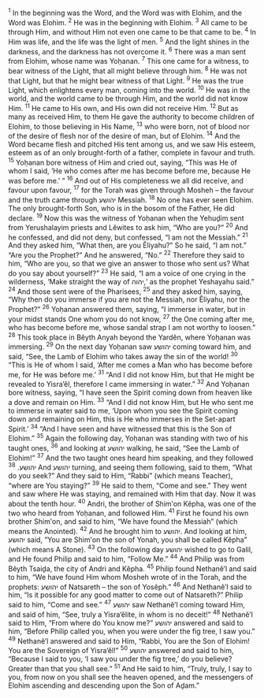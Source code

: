 <sup>1</sup> In the beginning was the Word, and the Word was with Elohim, and the Word was Elohim.
<sup>2</sup> He was in the beginning with Elohim.
<sup>3</sup> All came to be through Him, and without Him not even one came to be that came to be.
<sup>4</sup> In Him was life, and the life was the light of men.
<sup>5</sup> And the light shines in the darkness, and the darkness has not overcome it.
<sup>6</sup> There was a man sent from Elohim, whose name was Yoḥanan.
<sup>7</sup> This one came for a witness, to bear witness of the Light, that all might believe through him.
<sup>8</sup> He was not that Light, but that he might bear witness of that Light.
<sup>9</sup> He was the true Light, which enlightens every man, coming into the world.
<sup>10</sup> He was in the world, and the world came to be through Him, and the world did not know Him.
<sup>11</sup> He came to His own, and His own did not receive Him.
<sup>12</sup> But as many as received Him, to them He gave the authority to become children of Elohim, to those believing in His Name,
<sup>13</sup> who were born, not of blood nor of the desire of flesh nor of the desire of man, but of Elohim.
<sup>14</sup> And the Word became flesh and pitched His tent among us, and we saw His esteem, esteem as of an only brought-forth of a father, complete in favour and truth.
<sup>15</sup> Yoḥanan bore witness of Him and cried out, saying, “This was He of whom I said, ‘He who comes after me has become before me, because He was before me.’ ”
<sup>16</sup> And out of His completeness we all did receive, and favour upon favour,
<sup>17</sup> for the Torah was given through Mosheh – the favour and the truth came through יהושע Messiah.
<sup>18</sup> No one has ever seen Elohim. The only brought-forth Son, who is in the bosom of the Father, He did declare.
<sup>19</sup> Now this was the witness of Yoḥanan when the Yehuḏim sent from Yerushalayim priests and Lĕwites to ask him, “Who are you?”
<sup>20</sup> And he confessed, and did not deny, but confessed, “I am not the Messiah.”
<sup>21</sup> And they asked him, “What then, are you Ĕliyahu?” So he said, “I am not.” “Are you the Prophet?” And he answered, “No.”
<sup>22</sup> Therefore they said to him, “Who are you, so that we give an answer to those who sent us? What do you say about yourself?”
<sup>23</sup> He said, “I am a voice of one crying in the wilderness, ‘Make straight the way of יהוה,’ as the prophet Yeshayahu said.”
<sup>24</sup> And those sent were of the Pharisees,
<sup>25</sup> and they asked him, saying, “Why then do you immerse if you are not the Messiah, nor Ĕliyahu, nor the Prophet?”
<sup>26</sup> Yoḥanan answered them, saying, “I immerse in water, but in your midst stands One whom you do not know,
<sup>27</sup> the One coming after me, who has become before me, whose sandal strap I am not worthy to loosen.”
<sup>28</sup> This took place in Bĕyth Anyah beyond the Yardĕn, where Yoḥanan was immersing.
<sup>29</sup> On the next day Yoḥanan saw יהושע coming toward him, and said, “See, the Lamb of Elohim who takes away the sin of the world!
<sup>30</sup> “This is He of whom I said, ‘After me comes a Man who has become before me, for He was before me.’
<sup>31</sup> “And I did not know Him, but that He might be revealed to Yisra’ĕl, therefore I came immersing in water.”
<sup>32</sup> And Yoḥanan bore witness, saying, “I have seen the Spirit coming down from heaven like a dove and remain on Him.
<sup>33</sup> “And I did not know Him, but He who sent me to immerse in water said to me, ‘Upon whom you see the Spirit coming down and remaining on Him, this is He who immerses in the Set-apart Spirit.’
<sup>34</sup> “And I have seen and have witnessed that this is the Son of Elohim.”
<sup>35</sup> Again the following day, Yoḥanan was standing with two of his taught ones,
<sup>36</sup> and looking at יהושע walking, he said, “See the Lamb of Elohim!”
<sup>37</sup> And the two taught ones heard him speaking, and they followed יהושע.
<sup>38</sup> And יהושע turning, and seeing them following, said to them, “What do you seek?” And they said to Him, “Rabbi” (which means Teacher), “where are You staying?”
<sup>39</sup> He said to them, “Come and see.” They went and saw where He was staying, and remained with Him that day. Now it was about the tenth hour.
<sup>40</sup> Andri, the brother of Shim‛on Kĕpha, was one of the two who heard from Yoḥanan, and followed Him.
<sup>41</sup> First he found his own brother Shim‛on, and said to him, “We have found the Messiah” (which means the Anointed).
<sup>42</sup> And he brought him to יהושע. And looking at him, יהושע said, “You are Shim‛on the son of Yonah, you shall be called Kĕpha” (which means A Stone).
<sup>43</sup> On the following day יהושע wished to go to Galil, and He found Philip and said to him, “Follow Me.”
<sup>44</sup> And Philip was from Bĕyth Tsaiḏa, the city of Andri and Kĕpha.
<sup>45</sup> Philip found Nethanĕ’l and said to him, “We have found Him whom Mosheh wrote of in the Torah, and the prophets: יהושע of Natsareth – the son of Yosĕph.”
<sup>46</sup> And Nethanĕ’l said to him, “Is it possible for any good matter to come out of Natsareth?” Philip said to him, “Come and see.”
<sup>47</sup> יהושע saw Nethanĕ’l coming toward Him, and said of him, “See, truly a Yisra’ĕlite, in whom is no deceit!”
<sup>48</sup> Nethanĕ’l said to Him, “From where do You know me?” יהושע answered and said to him, “Before Philip called you, when you were under the fig tree, I saw you.”
<sup>49</sup> Nethanĕ’l answered and said to Him, “Rabbi, You are the Son of Elohim! You are the Sovereign of Yisra’ĕl!”
<sup>50</sup> יהושע answered and said to him, “Because I said to you, ‘I saw you under the fig tree,’ do you believe? Greater than that you shall see.”
<sup>51</sup> And He said to him, “Truly, truly, I say to you, from now on you shall see the heaven opened, and the messengers of Elohim ascending and descending upon the Son of Aḏam.”
